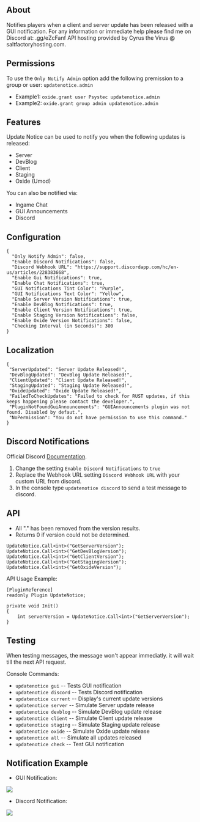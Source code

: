 ## About
Notifies players when a client and server update has been released with a GUI notification.
For any information or immediate help please find me on Discord at: .gg/eZcFanf
API hosting provided by Cyrus the Virus @ saltfactoryhosting.com.

 ## Permissions
 To use the `Only Notify Admin` option add the following premission to a group or user: `updatenotice.admin`

- Example1: `oxide.grant user Psystec updatenotice.admin`
- Example2: `oxide.grant group admin updatenotice.admin`

 ## Features
Update Notice can be used to notify you when the following updates is released:
*  Server
*  DevBlog
*  Client
*  Staging
*  Oxide (Umod)

You can also be notified via:
* Ingame Chat
* GUI Announcements
* Discord

 ## Configuration
```
{
  "Only Notify Admin": false,
  "Enable Discord Notifications": false,
  "Discord Webhook URL": "https://support.discordapp.com/hc/en-us/articles/228383668",
  "Enable Gui Notifications": true,
  "Enable Chat Notifications": true,
  "GUI Notifications Tint Color": "Purple",
  "GUI Notifications Text Color": "Yellow",
  "Enable Server Version Notifications": true,
  "Enable DevBlog Notifications": true,
  "Enable Client Version Notifications": true,
  "Enable Staging Version Notifications": false,
  "Enable Oxide Version Notifications": false,
  "Checking Interval (in Seconds)": 300
}
```

 ## Localization
 ```
{
  "ServerUpdated": "Server Update Released!",
  "DevBlogUpdated": "DevBlog Update Released!",
  "ClientUpdated": "Client Update Released!",
  "StagingUpdated": "Staging Update Released!",
  "OxideUpdated": "Oxide Update Released!",
  "FailedToCheckUpdates": "Failed to check for RUST updates, if this keeps happening please contact the developer.",
  "PluginNotFoundGuiAnnouncements": "GUIAnnouncements plugin was not found. Disabled by defaut.",
  "NoPermission": "You do not have permission to use this command."
}
```
 
 ## Discord Notifications
Official Discord [Documentation](https://support.discordapp.com/hc/en-us/articles/228383668).

1. Change the setting `Enable Discord Notifications` to `true`
2. Replace the Webhook URL setting `Discord Webhook URL` with your custom URL from discord.
3. In the console type `updatenotice discord` to send a test message to discord.
 
 ## API
- All "." has been removed from the version results.
- Returns 0 if version could not be determined.
```
UpdateNotice.Call<int>("GetServerVersion");
UpdateNotice.Call<int>("GetDevBlogVersion");
UpdateNotice.Call<int>("GetClientVersion");
UpdateNotice.Call<int>("GetStagingVersion");
UpdateNotice.Call<int>("GetOxideVersion");
```
API Usage Example:
```
[PluginReference]
readonly Plugin UpdateNotice;

private void Init()
{
    int serverVersion = UpdateNotice.Call<int>("GetServerVersion");
}
```

## Testing
When testing messages, the message won't appear immediatly. it will wait till the next API request.

Console Commands:

- `updatenotice gui` -- Tests GUI notification
- `updatenotice discord` -- Tests Discord notification
- `updatenotice current` -- Display's current update versions
- `updatenotice server` -- Simulate Server update release
- `updatenotice devblog` -- Simulate DevBlog update release
- `updatenotice client` -- Simulate Client update release
- `updatenotice staging` -- Simulate Staging update release
- `updatenotice oxide` -- Simulate Oxide update release
- `updatenotice all` -- Simulate all updates released
- `updatenotice check` -- Test GUI notification

 ## Notification Example
- GUI Notification:

![](https://i.imgur.com/S53hip4.png)

- Discord Notification:

![](https://i.imgur.com/C3m1Pkc.png)